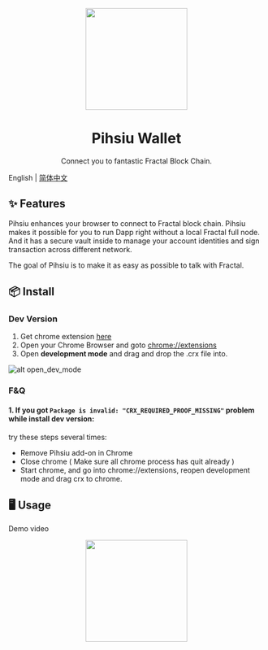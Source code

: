 <p align="center">
  <a href="https://github.com/fractal-platform/pihsiu/releases">
    <img width="200" src="https://raw.githubusercontent.com/fractal-platform/pihsiu/master/docs/logo.png">
  </a>
</p>

<h1 align="center">Pihsiu Wallet</h1>

<div align="center">

Connect you to fantastic Fractal Block Chain.

</div>

English | [简体中文](./README-zh_CN.md)

## ✨ Features

Pihsiu enhances your browser to connect to Fractal block chain. Pihsiu makes it possible for you to run Dapp right without a local Fractal full node. And it has a secure vault inside to manage your account identities and sign transaction across different network.

The goal of Pihsiu is to make it as easy as possible to talk with Fractal.

## 📦 Install

### Dev Version

1. Get chrome extension [here](https://github.com/fractal-platform/pihsiu/releases)
2. Open your Chrome Browser and goto [chrome://extensions](chrome://extensions)
3. Open **development mode** and drag and drop the .crx file into.

![alt open_dev_mode](https://raw.githubusercontent.com/fractal-platform/pihsiu/master/docs/open_dev_mode.png)

### F&Q

#### 1. If you got `Package is invalid: "CRX_REQUIRED_PROOF_MISSING"` problem while install dev version:

try these steps several times:

* Remove Pihsiu add-on in Chrome
* Close chrome ( Make sure all chrome process has quit already )
* Start chrome, and go into chrome://extensions, reopen development mode and drag crx to chrome.

## 🖥 Usage

Demo video

<p align="center">
  <a href="https://www.youtube.com/watch?v=1z4pTe0aMqs&feature=youtu.be">
    <img width="200" src="https://raw.githubusercontent.com/fractal-platform/pihsiu/master/docs/youtube.png">
  </a>
</p>
